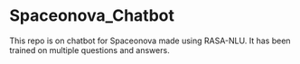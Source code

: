 # Spaceonova_Chatbot
This repo is on chatbot for Spaceonova made using RASA-NLU.
It has been trained on multiple questions and answers.
